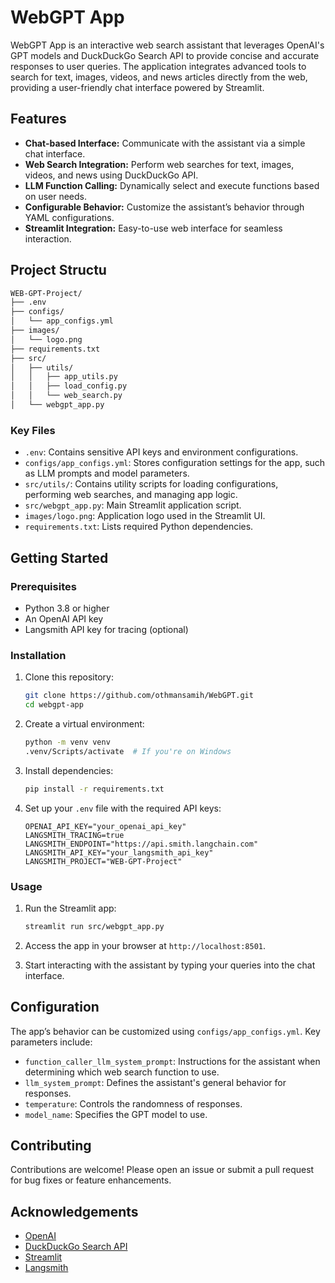 # WebGPT App

WebGPT App is an interactive web search assistant that leverages OpenAI's GPT models and DuckDuckGo Search API to provide concise and accurate responses to user queries. The application integrates advanced tools to search for text, images, videos, and news articles directly from the web, providing a user-friendly chat interface powered by Streamlit.

## Features

- **Chat-based Interface:** Communicate with the assistant via a simple chat interface.
- **Web Search Integration:** Perform web searches for text, images, videos, and news using DuckDuckGo API.
- **LLM Function Calling:** Dynamically select and execute functions based on user needs.
- **Configurable Behavior:** Customize the assistant’s behavior through YAML configurations.
- **Streamlit Integration:** Easy-to-use web interface for seamless interaction.

## Project Structu

```markdown
WEB-GPT-Project/
├── .env
├── configs/
│   └── app_configs.yml
├── images/
│   └── logo.png
├── requirements.txt
├── src/
│   ├── utils/
│   │   ├── app_utils.py
│   │   ├── load_config.py
│   │   └── web_search.py
│   └── webgpt_app.py
```

### Key Files

- `.env`: Contains sensitive API keys and environment configurations.
- `configs/app_configs.yml`: Stores configuration settings for the app, such as LLM prompts and model parameters.
- `src/utils/`: Contains utility scripts for loading configurations, performing web searches, and managing app logic.
- `src/webgpt_app.py`: Main Streamlit application script.
- `images/logo.png`: Application logo used in the Streamlit UI.
- `requirements.txt`: Lists required Python dependencies.

## Getting Started

### Prerequisites

- Python 3.8 or higher
- An OpenAI API key
- Langsmith API key for tracing (optional)

### Installation

1. Clone this repository:
    
    ```bash
    git clone https://github.com/othmansamih/WebGPT.git
    cd webgpt-app
    ```
    
2. Create a virtual environment:
    
    ```bash
    python -m venv venv
    .venv/Scripts/activate  # If you're on Windows
    ```
    
3. Install dependencies:
    
    ```bash
    pip install -r requirements.txt
    ```
    
4. Set up your `.env` file with the required API keys:
    
    ```
    OPENAI_API_KEY="your_openai_api_key"
    LANGSMITH_TRACING=true
    LANGSMITH_ENDPOINT="https://api.smith.langchain.com"
    LANGSMITH_API_KEY="your_langsmith_api_key"
    LANGSMITH_PROJECT="WEB-GPT-Project"
    ```
    

### Usage

1. Run the Streamlit app:
    
    ```bash
    streamlit run src/webgpt_app.py
    ```
    
2. Access the app in your browser at `http://localhost:8501`.
3. Start interacting with the assistant by typing your queries into the chat interface.

## Configuration

The app’s behavior can be customized using `configs/app_configs.yml`. Key parameters include:

- `function_caller_llm_system_prompt`: Instructions for the assistant when determining which web search function to use.
- `llm_system_prompt`: Defines the assistant's general behavior for responses.
- `temperature`: Controls the randomness of responses.
- `model_name`: Specifies the GPT model to use.

## Contributing

Contributions are welcome! Please open an issue or submit a pull request for bug fixes or feature enhancements.

## Acknowledgements

- [OpenAI](https://openai.com/)
- [DuckDuckGo Search API](https://pypi.org/project/duckduckgo-search/)
- [Streamlit](https://streamlit.io/)
- [Langsmith](https://smith.langchain.com/)
